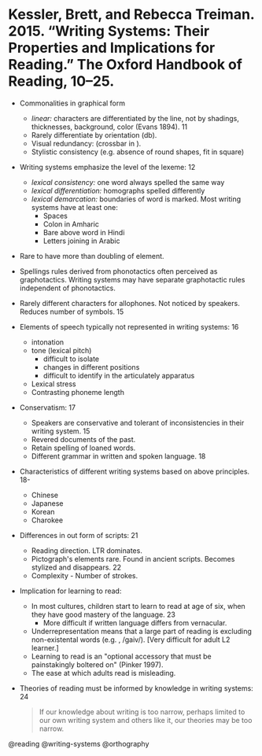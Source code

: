 # Kessler, Brett, and Rebecca Treiman. 2015. “Writing Systems: Their Properties and Implications for Reading.” The Oxford Handbook of Reading, 10–25.
 
- Commonalities in graphical form
  - *linear:* characters are differentiated by the line, not by shadings, thicknesses, background, color (Evans 1894). 11
  - Rarely differentiate by orientation (db).
  - Visual redundancy: (crossbar in <A>).
  - Stylistic consistency (e.g. absence of round shapes, fit in square)

- Writing systems emphasize the level of the lexeme: 12
  - *lexical consistency:* one word always spelled the same way
  - *lexical differentiation:* homographs spelled differently
  - *lexical demarcation:* boundaries of word is marked. Most writing systems have at least one:
    - Spaces
    - Colon in Amharic
    - Bare above word in Hindi
    - Letters joining in Arabic
 
- Rare to have more than doubling of element.

- Spellings rules derived from phonotactics often perceived as graphotactics. Writing systems may have separate graphotactic rules independent of phonotactics.

- Rarely different characters for allophones. Not noticed by speakers. Reduces number of symbols. 15

- Elements of speech typically not represented in writing systems: 16
  - intonation
  - tone (lexical pitch)
    - difficult to isolate
    - changes in different positions
    - difficult to identify in the articulately apparatus
  - Lexical stress
  - Contrasting phoneme length

- Conservatism: 17
  - Speakers are conservative and tolerant of inconsistencies in their writing system. 15
  - Revered documents of the past.
  - Retain spelling of loaned words.
  - Different grammar in written and spoken language. 18

- Characteristics of different writing systems based on above principles. 18-
  - Chinese
  - Japanese
  - Korean
  - Charokee

- Differences in out form of scripts: 21
  - Reading direction. LTR dominates.
  - Pictograph's elements rare. Found in ancient scripts. Becomes stylized and disappears. 22
  - Complexity - Number of strokes.

- Implication for learning to read:
  - In most cultures, children start to learn to read at age of six, when they have good mastery of the language. 23
    - More difficult if written language differs from vernacular.
  - Underrepresentation means that a large part of reading is excluding non-existental words (e.g. <give>, /gaiv/). [Very difficult for adult L2 learner.]
  - Learning to read is an "optional accessory that must be painstakingly boltered on" (Pinker 1997).
  - The ease at which adults read is misleading.

- Theories of reading must be informed by knowledge in writing systems: 24

  > If our knowledge about writing is too narrow, perhaps limited to our own writing system and others like it, our theories may be too narrow.

@reading
@writing-systems
@orthography
